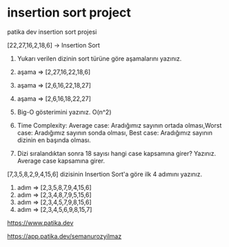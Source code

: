 # insertion sort project
patika dev insertion sort projesi

[22,27,16,2,18,6] -> Insertion Sort

1. Yukarı verilen dizinin sort türüne göre aşamalarını yazınız.
1. aşama => [2,27,16,22,18,6]
2. aşama => [2,6,16,22,18,27]
3. aşama => [2,6,16,18,22,27]

2. Big-O gösterimini yazınız.
O(n^2)

3. Time Complexity: Average case: Aradığımız sayının ortada olması,Worst case: Aradığımız sayının sonda olması, Best case: Aradığımız sayının dizinin en başında olması.
4. Dizi sıralandıktan sonra 18 sayısı hangi case kapsamına girer? Yazınız.
Average case kapsamına girer.

[7,3,5,8,2,9,4,15,6] dizisinin Insertion Sort'a göre ilk 4 adımını yazınız.
1. adım => [2,3,5,8,7,9,4,15,6]
2. adım => [2,3,4,8,7,9,5,15,6]
3. adım => [2,3,4,5,7,9,8,15,6]
4. adım => [2,3,4,5,6,9,8,15,7]

https://www.patika.dev 

https://app.patika.dev/semanurozyilmaz
